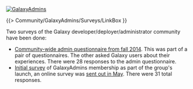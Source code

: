 <div class='center'><a href='/src/Community/GalaxyAdmins/index.md'><img src="/src/images/Logos/GalaxyAdmins.png" alt="GalaxyAdmins" /></a></div>

{{> Community/GalaxyAdmins/Surveys/LinkBox }}

Two surveys of the Galaxy developer/deployer/administrator community have been done:

* [Community-wide admin questionnaire from fall 2014](/src/Community/GalaxyAdmins/Surveys/2014/index.md). This was part of a pair of questionnaires.  The other asked Galaxy users about their experiences.  There were 28 responses to the admin questionnaire.
* [Initial survey](/src/Community/GalaxyAdmins/Surveys/2012/index.md) of GalaxyAdmins membership as part of the group's launch, an online survey was [sent out in May](/src/news/GalaxyCzarsSurvey/index.md).  There were 31 total responses.

